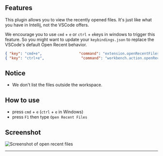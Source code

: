 
## Features
  This plugin allows you to view the recently opened files. It's just like what you have in Intellij, not the VSCode offers.

  We encourage you to use `cmd` + `e` or `ctrl` + `e`keys in windows to trigger this feature. So you might want to update your `keybindings.json` to replace the VSCode's default Open Recent behavior.

  ```json
  { "key": "cmd+e",                 "command": "extension.openRecentFiles" },
  { "key": "ctrl+e",                 "command": "workbench.action.openRecent" }
  ```

## Notice
  * We don't list the files outside the workspace.

## How to use
  * press `cmd` + `e` (`ctrl` + `e` in Windows)
  * press `F1` then type `Open Recent Files`

## Screenshot
![Screenshot of open recent files](https://github.com/wahyd4/vscode-plugin-recent-files/raw/master/demo.gif)


-------------------------------------------------------------------------------------
